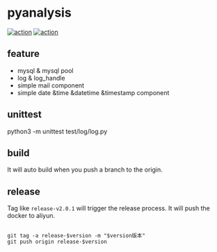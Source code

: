 # pyanalysis

[![action](https://github.com/strengthening/pyanalysis/workflows/build/badge.svg)](https://github.com/strengthening/pyanalysis)
[![action](https://github.com/strengthening/pyanalysis/workflows/release/badge.svg)](https://github.com/strengthening/pyanalysis)

## feature

- mysql & mysql pool
- log & log_handle
- simple mail component
- simple date &time &datetime &timestamp component

## unittest  

python3 -m unittest test/log/log.py


## build

It will auto build when you push a branch to the origin.  


## release

Tag like `release-v2.0.1` will trigger the release process. It will push the docker to aliyun.

```

git tag -a release-$version -m "$version版本"
git push origin release-$version

```
